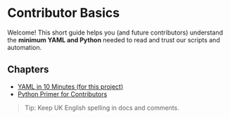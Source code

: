 
# Contributor Basics

Welcome! This short guide helps you (and future contributors) understand the **minimum YAML and Python** needed to read and trust our scripts and automation.

## Chapters

- [YAML in 10 Minutes (for this project)](yaml-for-contributors.md)
- [Python Primer for Contributors](python-primer-for-contributors.md)

> Tip: Keep UK English spelling in docs and comments.
